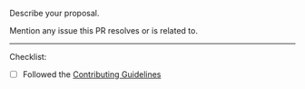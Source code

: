 Describe your proposal.

Mention any issue this PR resolves or is related to.

---

Checklist:

* [ ] Followed the [Contributing Guidelines](https://github.com/FairRootGroup/FairRoot/blob/dev/CONTRIBUTING.md)
